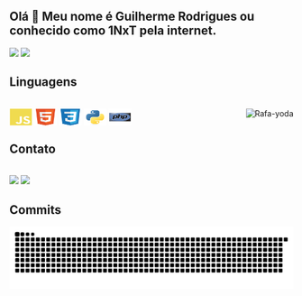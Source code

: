 ## Olá 👋 Meu nome é Guilherme Rodrigues ou conhecido como 1NxT pela internet.

<div> 
  <img height="180em" src="https://github-readme-stats.vercel.app/api?username=1NxT&count_private=true&show_icons=true&theme=radical"/>
  <img height="180em" src="https://github-readme-stats.vercel.app/api/top-langs/?username=1NxT&layout=compact&theme=radical"/>
</div>

## Linguagens
<div style="display: inline_block"><br>
  <img align="center" alt="1NxT-Js" height="30" width="40" src="https://raw.githubusercontent.com/devicons/devicon/master/icons/javascript/javascript-plain.svg">
  <img align="center" alt="1NxT-HTML" height="30" width="40" src="https://raw.githubusercontent.com/devicons/devicon/master/icons/html5/html5-original.svg">
  <img align="center" alt="1NxT-CSS" height="30" width="40" src="https://raw.githubusercontent.com/devicons/devicon/master/icons/css3/css3-original.svg">
  <img align="center" alt="1NxT-Python" height="30" width="40" src="https://raw.githubusercontent.com/devicons/devicon/master/icons/python/python-original.svg">
  <img align="center" alt="1NxT-Python" height="30" width="40" src="https://github.com/devicons/devicon/blob/master/icons/php/php-original.svg">
  <img align="right" alt="Rafa-yoda" src="https://cdn.discordapp.com/attachments/773239503519350845/876840033498333184/PAIEquemcria..gif">
  
</div>

## Contato
<div style="display: inline_block"><br>
  <a href="https://discordapp.com/users/489776174742896640/" target="_blank"><img src="https://img.shields.io/badge/Discord-7289DA?style=for-the-badge&logo=discord&logoColor=white" target="_blank"></a>
  <a href = "mailto:guirodrigues7863@gmail.com"><img src="https://img.shields.io/badge/-Gmail-%23333?style=for-the-badge&logo=gmail&logoColor=white" target="_blank"></a>
</div>

## Commits
![Snake animation](https://github.com/1NxT/1NxT/blob/output/github-contribution-grid-snake.svg)



